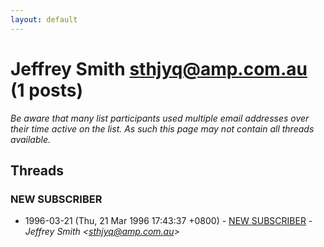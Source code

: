```yaml
---
layout: default
---
```


# Jeffrey Smith <sthjyq@amp.com.au> (1 posts)

_Be aware that many list participants used multiple email addresses over their time active on the list. As such this page may not contain all threads available._

## Threads

### NEW SUBSCRIBER
+ 1996-03-21 (Thu, 21 Mar 1996 17:43:37 +0800) - [NEW SUBSCRIBER](/archive/1996/03/0f6784e01f112d2ffca9107417d7267d0c8c22bb673e4a0cf30e1d95cf735314) - _Jeffrey Smith \<sthjyq@amp.com.au\>_

